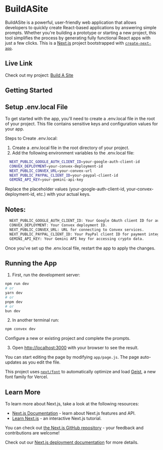 # BuildASite
BuildASite is a powerful, user-friendly web application that allows developers to quickly create React-based applications by answering simple prompts. Whether you're building a prototype or starting a new project, this tool simplifies the process by generating fully functional React apps with just a few clicks.
This is a [Next.js](https://nextjs.org) project bootstrapped with [`create-next-app`](https://github.com/vercel/next.js/tree/canary/packages/create-next-app).

## Live Link
Check out my project: [Build A Site](https://build-a-site.netlify.app/)

## Getting Started
## Setup .env.local File
To get started with the app, you'll need to create a .env.local file in the root of your project. This file contains sensitive keys and configuration values for your app.

Steps to Create .env.local:
1. Create a .env.local file in the root directory of your project.
2. Add the following environment variables to the .env.local file:
```bash
  NEXT_PUBLIC_GOOGLE_AUTH_CLIENT_ID=your-google-auth-client-id  
  CONVEX_DEPLOYMENT=your-convex-deployment-id  
  NEXT_PUBLIC_CONVEX_URL=your-convex-url  
  NEXT_PUBLIC_PAYPAL_CLIENT_ID=your-paypal-client-id  
  GEMINI_API_KEY=your-gemini-api-key  
  ```
Replace the placeholder values (your-google-auth-client-id, your-convex-deployment-id, etc.) with your actual keys.

## Notes:
```bash
  NEXT_PUBLIC_GOOGLE_AUTH_CLIENT_ID: Your Google OAuth client ID for authentication.
  CONVEX_DEPLOYMENT: Your Convex deployment ID.
  NEXT_PUBLIC_CONVEX_URL: URL for connecting to Convex services.
  NEXT_PUBLIC_PAYPAL_CLIENT_ID: Your PayPal client ID for payment integrations.
  GEMINI_API_KEY: Your Gemini API key for accessing crypto data.
 ```
Once you've set up the .env.local file, restart the app to apply the changes.

## Running the App

1. First, run the development server:

```bash
npm run dev
# or
yarn dev
# or
pnpm dev
# or
bun dev
```
2. In another terminal run:
```bash
npm convex dev
```
Configure a new or existing project and complete the prompts.

3. Open [http://localhost:3000](http://localhost:3000) with your browser to see the result.

You can start editing the page by modifying `app/page.js`. The page auto-updates as you edit the file.

This project uses [`next/font`](https://nextjs.org/docs/app/building-your-application/optimizing/fonts) to automatically optimize and load [Geist](https://vercel.com/font), a new font family for Vercel.

## Learn More

To learn more about Next.js, take a look at the following resources:

- [Next.js Documentation](https://nextjs.org/docs) - learn about Next.js features and API.
- [Learn Next.js](https://nextjs.org/learn) - an interactive Next.js tutorial.

You can check out [the Next.js GitHub repository](https://github.com/vercel/next.js) - your feedback and contributions are welcome!


Check out our [Next.js deployment documentation](https://nextjs.org/docs/app/building-your-application/deploying) for more details.
